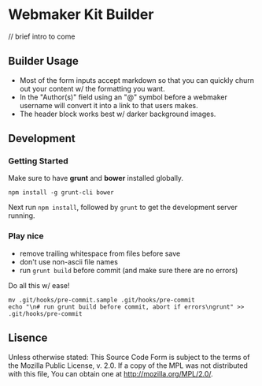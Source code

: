 # Webmaker Kit Builder
// brief intro to come

## Builder Usage
* Most of the form inputs accept markdown so that you can quickly churn out your content w/ the formatting you want.
* In the "Author(s)" field using an "@" symbol before a webmaker username will convert it into a link to that users makes.
* The header block works best w/ darker background images.

## Development
### Getting Started
Make sure to have **grunt** and **bower** installed globally.

	npm install -g grunt-cli bower

Next run `npm install`, followed by `grunt` to get the development server running.

### Play nice

* remove trailing whitespace from files before save
* don't use non-ascii file names
* run `grunt build` before commit (and make sure there are no errors)

Do all this w/ ease!

	mv .git/hooks/pre-commit.sample .git/hooks/pre-commit
	echo "\n# run grunt build before commit, abort if errors\ngrunt" >> .git/hooks/pre-commit

## Lisence
Unless otherwise stated:
This Source Code Form is subject to the terms of the Mozilla Public License, v. 2.0. If a copy of the MPL was not distributed with this file, You can obtain one at http://mozilla.org/MPL/2.0/.
